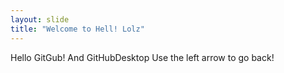 ```yaml
---
layout: slide
title: "Welcome to Hell! Lolz"
---
```

Hello GitGub! And GitHubDesktop
Use the left arrow to go back!
